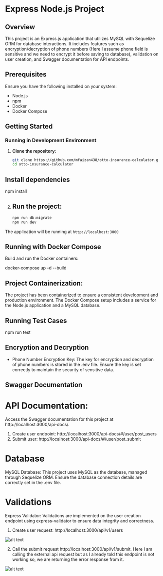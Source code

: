# Express Node.js Project

## Overview
This project is an Express.js application that utilizes MySQL with Sequelize ORM for database interactions. It includes features such as encryption/decryption of phone numbers (Here I assume phone field is sensitive and we need to encrypt it before saving to database), validation on user creation, and Swagger documentation for API endpoints.

## Prerequisites
Ensure you have the following installed on your system:
- Node.js
- npm
- Docker
- Docker Compose

## Getting Started

### Running in Development Environment

1. **Clone the repository:**
   ```bash
   git clone https://github.com/mfaizan438/otto-insurance-calculator.git
   cd otto-insurance-calculator

## Install dependencies
npm install

2. ## Run the project:
   ```bash
   npm run db:migrate
   npm run dev

The application will be running at `http://localhost:3000`

## Running with Docker Compose
Build and run the Docker containers:

docker-compose up -d --build 

## Project Containerization:
The project has been containerized to ensure a consistent development and production environment. The Docker Compose setup includes a service for the Node.js application and a MySQL database.

## Running Test Cases
npm run test

## Encryption and Decryption
- Phone Number Encryption Key:
The key for encryption and decryption of phone numbers is stored in the .env file. Ensure the key is set correctly to maintain the security of sensitive data.

## Swagger Documentation
# API Documentation:
Access the Swagger documentation for this project at http://localhost:3000/api-docs/.
1. Create user endpoint:  http://localhost:3000/api-docs/#/user/post_users
2. Submit user: http://localhost:3000/api-docs/#/user/post_submit

# Database
MySQL Database:
This project uses MySQL as the database, managed through Sequelize ORM. Ensure the database connection details are correctly set in the .env file.

# Validations
Express Validator:
Validations are implemented on the user creation endpoint using express-validator to ensure data integrity and correctness.

1. Create user request: http://localhost:3000/api/v1/users

![alt text](image-1.png)

2. Call the submit request  http://localhost:3000/api/v1/submit. Here I am calling the external api request but as I already told this endpoint is not working so, we are returning the error response from it.

![alt text](image.png)